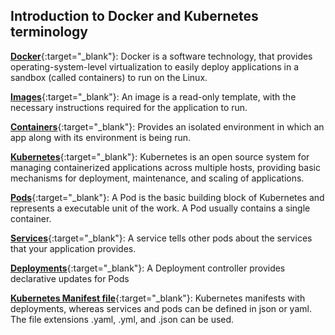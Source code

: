 
## Introduction to Docker and Kubernetes terminology

[**Docker**](https://www.docker.com/){:target="_blank"}: Docker is a software technology, that provides operating-system-level virtualization to easily deploy applications in a sandbox (called containers) to run on the Linux.

[**Images**](https://docs.docker.com/engine/docker-overview/#docker-objects){:target="_blank"}: An image is a read-only template, with the necessary instructions required for the application to run.

[**Containers**](https://docs.docker.com/engine/docker-overview/#docker-objects){:target="_blank"}: Provides an isolated environment in which an app along with its environment is being run.

[**Kubernetes**](https://kubernetes.io/){:target="_blank"}: Kubernetes is an open source system for managing containerized applications across multiple hosts, providing basic mechanisms for deployment, maintenance, and scaling of applications.

[**Pods**](https://kubernetes.io/docs/concepts/workloads/pods/pod/){:target="_blank"}: A Pod is the basic building block of Kubernetes and represents a executable unit of the work. A Pod usually contains a single container.

[**Services**](https://kubernetes.io/docs/concepts/services-networking/service/){:target="_blank"}: A service tells other pods about the services that your application provides.

[**Deployments**](https://kubernetes.io/docs/concepts/workloads/controllers/deployment/){:target="_blank"}: A Deployment controller provides declarative updates for Pods

[**Kubernetes Manifest file**](https://kubernetes.io/docs/reference/kubectl/cheatsheet/){:target="_blank"}: Kubernetes manifests with deployments, whereas services and pods can be defined in json or yaml. The file extensions .yaml, .yml, and .json can be used.
